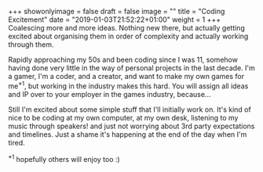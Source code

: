 +++
showonlyimage = false
draft = false
image = ""
title = "Coding Excitement"
date = "2019-01-03T21:52:22+01:00"
weight = 1
+++
Coalescing more and more ideas. Nothing new there, but actually getting excited about organising them in order of complexity and actually working through them.
<!--more-->

Rapidly approaching my 50s and been coding since I was 11, somehow having done very little in the way of personal projects in the last decade. I'm a gamer, I'm a coder, and a creator, and want to make my own games for me<sup>*1</sup>, but working in the industry makes this hard. You will assign all ideas and IP over to your employer in the games industry, because... 

Still I'm excited about some simple stuff that I'll initially work on. It's kind of nice to be coding at my own computer, at my own desk, listening to my music through speakers! and just not worrying about 3rd party expectations and timelines. Just a shame it's happening at the end of the day when I'm tired.

<sup>*1</sup> hopefully others will enjoy too :)
